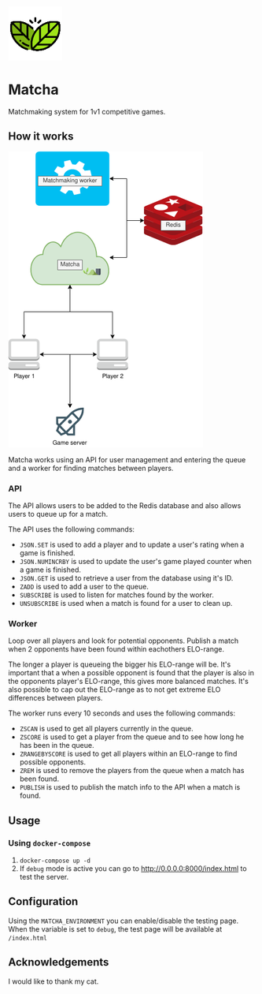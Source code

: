 ![Logo](static/logo_small.png)
# Matcha
Matchmaking system for 1v1 competitive games.

## How it works
![Diagram](diagram.png)

Matcha works using an API for user management and entering the queue and a worker for finding matches between players.


### API

The API allows users to be added to the Redis database and also allows users to queue up for a match.

The API uses the following commands:

- `JSON.SET` is used to add a player and to update a user's rating when a game is finished.
- `JSON.NUMINCRBY` is used to update the user's game played counter when a game is finished.
- `JSON.GET` is used to retrieve a user from the database using it's ID.
- `ZADD` is used to add a user to the queue.
- `SUBSCRIBE` is used to listen for matches found by the worker.
- `UNSUBSCRIBE` is used when a match is found for a user to clean up.

### Worker

Loop over all players and look for potential opponents. Publish a match when 2 opponents have been found within eachothers ELO-range.

The longer a player is queueing the bigger his ELO-range will be. It's important that a when a possible opponent is found that the player is also in the opponents player's ELO-range, this gives more balanced matches. It's also possible to cap out the ELO-range as to not get extreme ELO differences between players.

The worker runs every 10 seconds and uses the following commands:

- `ZSCAN` is used to get all players currently in the queue.
- `ZSCORE` is used to get a player from the queue and to see how long he has been in the queue.
- `ZRANGEBYSCORE` is used to get all players within an ELO-range to find possible opponents.
- `ZREM` is used to remove the players from the queue when a match has been found.
- `PUBLISH` is used to publish the match info to the API when a match is found.

## Usage

### Using `docker-compose`

1. `docker-compose up -d`
2. If `debug` mode is active you can go to http://0.0.0.0:8000/index.html to test the server.

## Configuration

Using the `MATCHA_ENVIRONMENT` you can enable/disable the testing page. When the variable is set to `debug`, the test page will be available at `/index.html`

## Acknowledgements

I would like to thank my cat.
